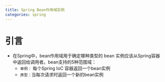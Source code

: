 ```yaml
---
title: Spring Bean作用域实例
categories: spring
---
```


# 引言
- 在Spring中，bean作用域用于确定哪种类型的 bean 实例应该从Spring容器中返回给调用者。bean支持的5种范围域：
    - `单例：` 每个Spring IoC 容器返回一个bean实例
    - `原型：`当每次请求时返回一个新的bean实例